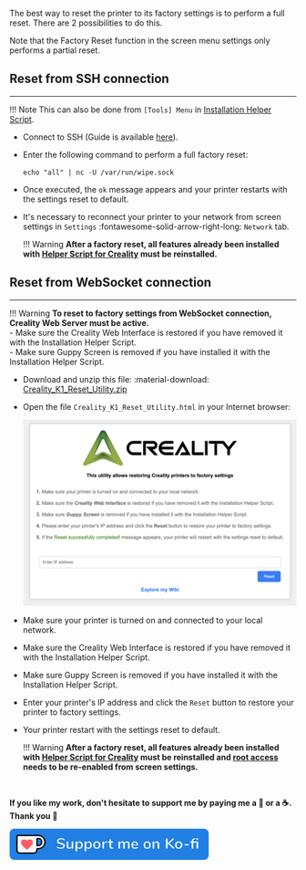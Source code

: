 The best way to reset the printer to its factory settings is to perform a full reset. There are 2 possibilities to do this.

Note that the Factory Reset function in the screen menu settings only performs a partial reset.


## Reset from SSH connection
<hr>

!!! Note
    This can also be done from `[Tools] Menu` in <a href="../../helper-script/helper-script-installation">Installation Helper Script</a>.

- Connect to SSH (Guide is available <a href="../../firmwares/ssh-connection">here</a>).

- Enter the following command to perform a full factory reset:

    ``` title="SSH Command Prompt"
    echo "all" | nc -U /var/run/wipe.sock
    ``` 

- Once executed, the `ok` message appears and your printer restarts with the settings reset to default.

- It's necessary to reconnect your printer to your network from screen settings in `Settings` :fontawesome-solid-arrow-right-long: `Network` tab.

    !!! Warning
        **After a factory reset, all features already been installed with <a href="../../helper-script/helper-script-installation">Helper Script for Creality</a>  must be reinstalled.**


## Reset from WebSocket connection
<hr>

!!! Warning
    **To reset to factory settings from WebSocket connection, Creality Web Server must be active.**<br />
      - Make sure the Creality Web Interface is restored if you have removed it with the Installation Helper Script.<br />
      - Make sure Guppy Screen is removed if you have installed it with the Installation Helper Script.

- Download and unzip this file: :material-download: [Creality_K1_Reset_Utility.zip](https://github.com/Guilouz/Creality-K1-Series/raw/main/downloads/debugmode_JumpSelftest.zip)

- Open the file `Creality_K1_Reset_Utility.html` in your Internet browser:

  <img width="900" src="../../assets/img/Reset-Factory-Settings/Creality_K1_Reset_Utility.png">

- Make sure your printer is turned on and connected to your local network.

- Make sure the Creality Web Interface is restored if you have removed it with the Installation Helper Script.

- Make sure Guppy Screen is removed if you have installed it with the Installation Helper Script.

- Enter your printer's IP address and click the `Reset` button to restore your printer to factory settings.

- Your printer restart with the settings reset to default.

    !!! Warning
        **After a factory reset, all features already been installed with <a href="../../helper-script/helper-script-installation">Helper Script for Creality</a>  must be reinstalled and <a href="../../firmwares/install-and-update-rooted-firmware/#enable-root-access">root access</a> needs to be re-enabled from screen settings.**

<br />

**If you like my work, don't hesitate to support me by paying me a 🍺 or a ☕. Thank you 🙂**

<a href="https://ko-fi.com/guilouz" target="_blank"><img width="350" src="../../assets/img/home/Ko-fi.png"></a>
